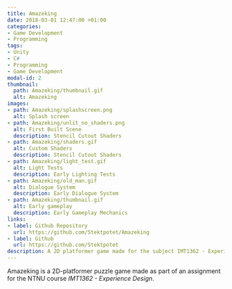 ```yaml
---
title: Amazeking
date: 2018-03-01 12:47:00 +01:00
categories:
- Game Development
- Programming
tags:
- Unity
- C#
- Programming
- Game Development
modal-id: 2
thumbnail:
  path: Amazeking/thumbnail.gif
  alt: Amazeking
images:
- path: Amazeking/splashscreen.png
  alt: Splash screen
- path: Amazeking/unlit_no_shaders.png
  alt: First Built Scene
  description: Stencil Cutout Shaders
- path: Amazeking/shaders.gif
  alt: Custom Shaders
  description: Stencil Cutout Shaders
- path: Amazeking/light_test.gif
  alt: Light Tests
  description: Early Lighting Tests
- path: Amazeking/old_man.gif
  alt: Dialogue System
  description: Early Dialogue System
- path: Amazeking/thumbnail.gif
  alt: Early gameplay
  description: Early Gameplay Mechanics
links:
- label: Github Repository
  url: https://github.com/Stektpotet/Amazeking
- label: Github
  url: https://github.com/Stektpotet
description: A 2D platformer game made for the subject IMT1362 - Experience Design
---
```


Amazeking is a 2D-platformer puzzle game made as part of an assignment for the NTNU course _IMT1362 - Experience Design_.
